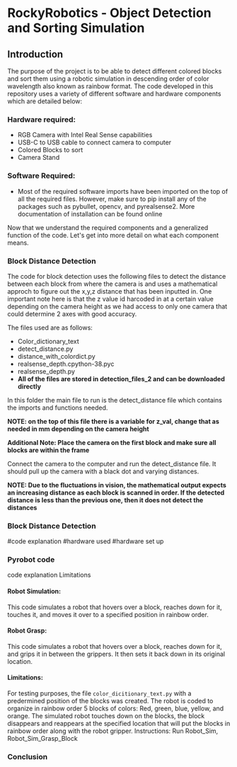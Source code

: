 # **RockyRobotics - Object Detection and Sorting Simulation**


## Introduction 
The purpose of the project is to be able to detect different colored blocks and sort them using a robotic simulation in descending order of color wavelength also known as rainbow format. The code developed in this repository uses a variety of different software and hardware components which are detailed below:

### Hardware required:
* RGB Camera with Intel Real Sense capabilities
* USB-C to USB cable to connect camera to computer
* Colored Blocks to sort 
* Camera Stand  

### Software Required:
* Most of the required software imports have been imported on the top of all the required files. However, make sure to pip install any of the packages such as pybullet, opencv, and pyrealsense2. More documentation of installation can be found online

Now that we understand the required components and a generalized function of the code. Let's get into more detail on what each component means.

### **Block Distance Detection** 
The code for block detection uses the following files to detect the distance between each block from where the camera is and uses a mathematical approch to figure out the x,y,z distance that has been inputted in. One important note here is that the z value id harcoded in at a certain value depending on the camera height as we had access to only one camera that could determine 2 axes with good accuracy.

The files used are as follows:

* Color_dictionary_text
* detect_distance.py
* distance_with_colordict.py
* realsense_depth.cpython-38.pyc
* realsense_depth.py
* **All of the files are stored in detection_files_2 and can be downloaded directly**

In this folder the main file to run is the detect_distance file which contains the imports and functions needed. 

**NOTE: on the top of this file there is a variable for z_val, change that as needed in mm depending on the camera height**

**Additional Note: Place the camera on the first block and make sure all blocks are within the frame**

Connect the camera to the computer and run the detect_distance file. It should pull up the camera with a black dot and varying distances. 

**NOTE: Due to the fluctuations in vision, the mathematical output expects an increasing distance as each block is scanned in order. If the detected distance is less than the previous one, then it does not detect the distances**


### Block Distance Detection 
#code explanation
#hardware used
#hardware set up

### Pyrobot code 
code explanation
Limitations

#### Robot Simulation:
This code simulates a robot that hovers over a block, reaches down for it, touches it, and moves it over to a specified position in rainbow order.

#### Robot Grasp:
This code simulates a robot that hovers over a block, reaches down for it, and grips it in between the grippers. It then sets it back down in its original location.

#### Limitations:
For testing purposes, the file `color_dicitionary_text.py` with a predermined position of the blocks was created. The robot is coded to organize in rainbow order 5 blocks of colors: Red, green, blue, yellow, and orange.
The simulated robot touches down on the blocks, the block disappears and reappears at the specified location that will put the blocks in rainbow order along with the robot gripper.
Instructions:
Run Robot_Sim, Robot_Sim_Grasp_Block

### Conclusion

